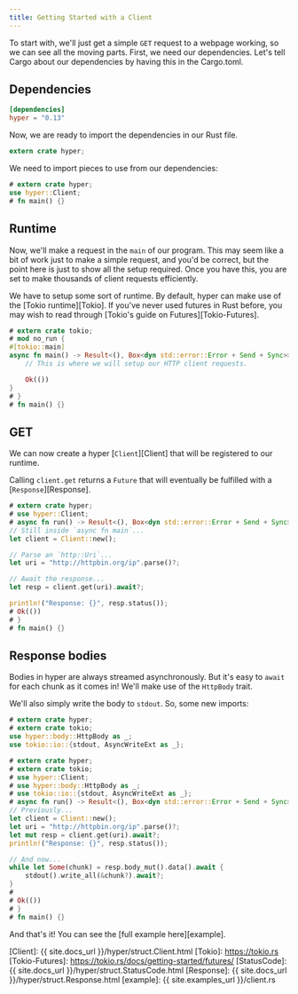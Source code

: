 ```yaml
---
title: Getting Started with a Client
---
```


To start with, we'll just get a simple `GET` request to a webpage working,
so we can see all the moving parts. First, we need our dependencies.
Let's tell Cargo about our dependencies by having this in the Cargo.toml.

## Dependencies

```toml
[dependencies]
hyper = "0.13"
```

Now, we are ready to import the dependencies in our Rust file.

```rust
extern crate hyper;
```

We need to import pieces to use from our dependencies:

```rust
# extern crate hyper;
use hyper::Client;
# fn main() {}
```

## Runtime

Now, we'll make a request in the `main` of our program. This may seem
like a bit of work just to make a simple request, and you'd be correct,
but the point here is just to show all the setup required. Once you have this,
you are set to make thousands of client requests efficiently.

We have to setup some sort of runtime. By default, hyper can make use of the
[Tokio runtime][Tokio]. If you've never used futures in Rust
before, you may wish to read through [Tokio's guide on Futures][Tokio-Futures].


```rust
# extern crate tokio;
# mod no_run {
#[tokio::main]
async fn main() -> Result<(), Box<dyn std::error::Error + Send + Sync>> {
    // This is where we will setup our HTTP client requests.

    Ok(())
}
# }
# fn main() {}
```

## GET

We can now create a hyper [`Client`][Client] that will be registered to our runtime.

Calling `client.get` returns a `Future` that will eventually be fulfilled with a
[`Response`][Response].

```rust
# extern crate hyper;
# use hyper::Client;
# async fn run() -> Result<(), Box<dyn std::error::Error + Send + Sync>> {
// Still inside `async fn main`...
let client = Client::new();

// Parse an `http::Uri`...
let uri = "http://httpbin.org/ip".parse()?;

// Await the response...
let resp = client.get(uri).await?;

println!("Response: {}", resp.status());
# Ok(())
# }
# fn main() {}
```

## Response bodies

Bodies in hyper are always streamed asynchronously. But it's easy to `await`
for each chunk as it comes in! We'll make use of the `HttpBody` trait.

We'll also simply write the body to `stdout`. So, some new imports:

```rust
# extern crate hyper;
# extern crate tokio;
use hyper::body::HttpBody as _;
use tokio::io::{stdout, AsyncWriteExt as _};
```

```rust
# extern crate hyper;
# extern crate tokio;
# use hyper::Client;
# use hyper::body::HttpBody as _;
# use tokio::io::{stdout, AsyncWriteExt as _};
# async fn run() -> Result<(), Box<dyn std::error::Error + Send + Sync>> {
// Previously...
let client = Client::new();
let uri = "http://httpbin.org/ip".parse()?;
let mut resp = client.get(uri).await?;
println!("Response: {}", resp.status());

// And now...
while let Some(chunk) = resp.body_mut().data().await {
    stdout().write_all(&chunk?).await?;
}
#
# Ok(())
# }
# fn main() {}
```

And that's it! You can see the [full example here][example].

[Client]: {{ site.docs_url }}/hyper/struct.Client.html
[Tokio]: https://tokio.rs
[Tokio-Futures]: https://tokio.rs/docs/getting-started/futures/
[StatusCode]: {{ site.docs_url }}/hyper/struct.StatusCode.html
[Response]: {{ site.docs_url }}/hyper/struct.Response.html
[example]: {{ site.examples_url }}/client.rs
